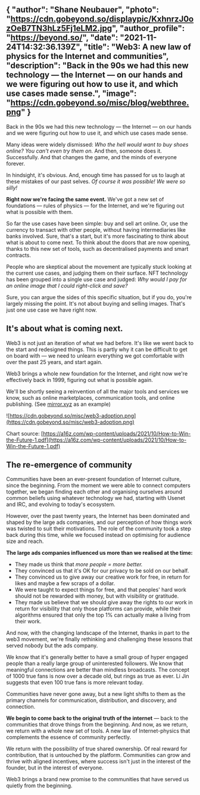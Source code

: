 {
  "author": "Shane Neubauer",
  "photo": "https://cdn.gobeyond.so/displaypic/KxhnrzJ0ozOeB7TN3hLz5Fj1eLM2.jpg",
  "author_profile": "https://beyond.so/",
  "date": "2021-11-24T14:32:36.139Z",
  "title": "Web3: A new law of physics for the Internet and communities",
  "description": "Back in the 90s we had this new technology — the Internet — on our hands and we were figuring out how to use it, and which use cases made sense.",
  "image": "https://cdn.gobeyond.so/misc/blog/webthree.png"
}
---

Back in the 90s we had this new technology — the Internet — on our hands and we were figuring out how to use it, and which use cases made sense.

Many ideas were widely dismissed: *Who the hell would want to buy shoes online? You can't even try them on.* And then, someone does it. Successfully. And that changes the game, and the minds of everyone forever.

In hindsight, it's obvious. And, enough time has passed for us to laugh at these mistakes of our past selves. *Of course it was possible! We were so silly!*

**Right now we're facing the same event.** We've got a new set of foundations — rules of physics — for the Internet, and we're figuring out what is possible with them.

So far the use cases have been simple: buy and sell art online. Or, use the currency to transact with other people, without having intermediaries like banks involved. Sure, that's a start, but it's more fascinating to think about what is about to come next. To think about the doors that are now opening, thanks to this new set of tools, such as decentralised payments and smart contracts.

People who are skeptical about the movement are typically stuck looking at the current use cases, and judging them on their surface. NFT technology has been grouped into a single use case and judged: *Why would I pay for an online image that I could right-click and save?*

Sure, you can argue the sides of this specific situation, but if you do, you're largely missing the point. It's not about buying and selling images. That's just one use case we have right now.

## It's about what is coming next.

Web3 is not just an iteration of what we had before. It's like we went back to the start and redesigned things. This is partly why it can be difficult to get on board with — we need to unlearn everything we got comfortable with over the past 25 years, and start again.

Web3 brings a whole new foundation for the Internet, and right now we're effectively back in 1999, figuring out what is possible again.

We'll be shortly seeing a reinvention of all the major tools and services we know, such as online marketplaces, communication tools, and online publishing. (See [mirror.xyz](mirror.xyz) as an example)

![https://cdn.gobeyond.so/misc/web3-adoption.png](https://cdn.gobeyond.so/misc/web3-adoption.png)

Chart source: [https://a16z.com/wp-content/uploads/2021/10/How-to-Win-the-Future-1.pdf](https://a16z.com/wp-content/uploads/2021/10/How-to-Win-the-Future-1.pdf)

## The re-emergence of community

Communities have been an ever-present foundation of Internet culture, since the beginning. From the moment we were able to connect computers together, we began finding each other and organising ourselves around common beliefs using whatever technology we had, starting with Usenet and IRC, and evolving to today's ecosystem.

However, over the past twenty years, the Internet has been dominated and shaped by the large ads companies, and our perception of how things work was twisted to suit their motivations. The role of the community took a step back during this time, while we focused instead on optimising for audience size and reach.

**The large ads companies influenced us more than we realised at the time:**
* They made us think that *more people = more better.*
* They convinced us that it's OK for our privacy to be sold on our behalf.
* They convinced us to give away our creative work for free, in return for likes and maybe a few scraps of a dollar.
* We were taught to expect things for free, and that peoples' hard work should not be rewarded with money, but with visibility or gratitude.
* They made us believe that we should give away the rights to our work in return for visibility that only those platforms can provide, while their algorithms ensured that only the top 1% can actually make a living from their work.

And now, with the changing landscape of the Internet, thanks in part to the web3 movement, we're finally rethinking and challenging these lessons that served nobody but the ads company.

We know that it's generally better to have a small group of hyper engaged people than a really large group of uninterested followers. We know that meaningful connections are better than mindless broadcasts. The concept of 1000 true fans is now over a decade old, but rings as true as ever. Li Jin suggests that even 100 true fans is more relevant today.

Communities have never gone away, but a new light shifts to them as the primary channels for communication, distribution, and discovery, and connection.

**We begin to come back to the original truth of the internet** — back to the communities that drove things from the beginning. And now, as we return, we return with a whole new set of tools. A new law of Internet-physics that complements the essence of community perfectly.

We return with the possibility of true shared ownership. Of real reward for contribution, that is untouched by the platform. Communities can grow and thrive with aligned incentives, where success isn't just in the interest of the founder, but in the interest of everyone.

Web3 brings a brand new promise to the communities that have served us quietly from the beginning.
